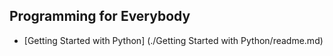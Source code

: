 ## Programming for Everybody ##
- [Getting Started with Python] (./Getting Started with Python/readme.md)

